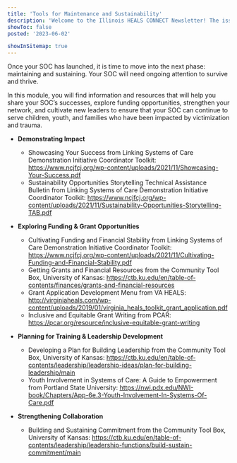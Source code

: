 ```yaml
---
title: 'Tools for Maintenance and Sustainability'
description: 'Welcome to the Illinois HEALS CONNECT Newsletter! The issue features an overview of the Illinois HEALS program, an innovative approach to service delivery, and a program demonstration project update.'
showToc: false
posted: '2023-06-02'

showInSitemap: true
---
```


Once your SOC has launched, it is time to move into the next phase: maintaining and sustaining. Your SOC will need ongoing attention to survive and thrive.

In this module, you will find information and resources that will help you share your SOC’s successes, explore funding opportunities, strengthen your network, and cultivate new leaders to ensure that your SOC can continue to serve children, youth, and families who have been impacted by victimization and trauma.

- **Demonstrating Impact**

  - Showcasing Your Success from Linking Systems of Care Demonstration Initiative Coordinator Toolkit: https://www.ncjfcj.org/wp-content/uploads/2021/11/Showcasing-Your-Success.pdf
  - Sustainability Opportunities Storytelling Technical Assistance Bulletin from Linking Systems of Care Demonstration Initiative Coordinator Toolkit: https://www.ncjfcj.org/wp-content/uploads/2021/11/Sustainability-Opportunities-Storytelling-TAB.pdf

- **Exploring Funding & Grant Opportunities**

  - Cultivating Funding and Financial Stability from Linking Systems of Care Demonstration Initiative Coordinator Toolkit: https://www.ncjfcj.org/wp-content/uploads/2021/11/Cultivating-Funding-and-Financial-Stability.pdf
  - Getting Grants and Financial Resources from the Community Tool Box, University of Kansas: https://ctb.ku.edu/en/table-of-contents/finances/grants-and-financial-resources
  - Grant Application Development Menu from VA HEALS: http://virginiaheals.com/wp-content/uploads/2019/01/virginia_heals_toolkit_grant_application.pdf
  - Inclusive and Equitable Grant Writing from PCAR: https://pcar.org/resource/inclusive-equitable-grant-writing

- **Planning for Training & Leadership Development**

  - Developing a Plan for Building Leadership from the Community Tool Box, University of Kansas: https://ctb.ku.edu/en/table-of-contents/leadership/leadership-ideas/plan-for-building-leadership/main
  - Youth Involvement in Systems of Care: A Guide to Empowerment from Portland State University: https://nwi.pdx.edu/NWI-book/Chapters/App-6e.3-Youth-Involvement-In-Systems-Of-Care.pdf

- **Strengthening Collaboration**

  - Building and Sustaining Commitment from the Community Tool Box, University of Kansas: https://ctb.ku.edu/en/table-of-contents/leadership/leadership-functions/build-sustain-commitment/main

